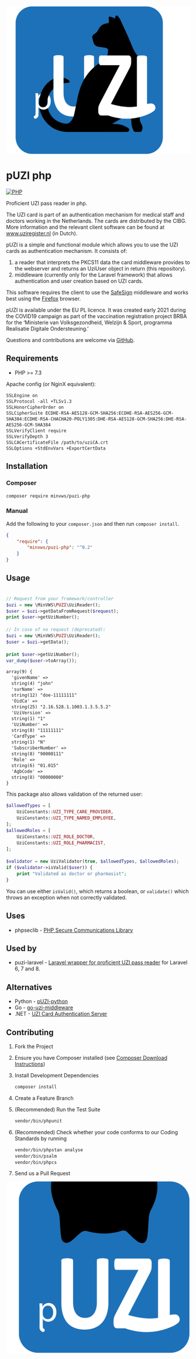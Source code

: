 ![pUZI logo](pUZI.svg "pUZI logo" )
# pUZI php

[![PHP](https://github.com/minvws/pUZI-php/actions/workflows/test.yml/badge.svg)](https://github.com/minvws/pUZI-php/actions/workflows/test.yml)

Proficient UZI pass reader in php.

The UZI card is part of an authentication mechanism for medical staff and doctors working in the Netherlands. The cards are distributed by the CIBG. More information and the relevant client software can be found at www.uziregister.nl (in Dutch).

pUZI is a simple and functional module which allows you to use the UZI cards as authentication mechanism. It consists of:

1. a reader that interprets the PKCS11 data the card middleware provides to the webserver and returns an UziUser object in return (this repository).
2. middleware (currently only for the Laravel framework) that allows authentication and user creation based on UZI cards.

This software requires the client to use the [SafeSign](https://www.uziregister.nl/uzi-pas/installatie-van-kaartlezer-en-software) middleware and works best using the [Firefox](https://www.mozilla.org/firefox/browsers/) browser.

pUZI is available under the EU PL licence. It was created early 2021 during the COVID19 campaign as part of the vaccination registration project BRBA for the ‘Ministerie van Volksgezondheid, Welzijn & Sport, programma Realisatie Digitale Ondersteuning.’

Questions and contributions are welcome via [GitHub](https://github.com/minvws/pUZI-php/issues).

## Requirements

* PHP >= 7.3

Apache config (or NginX equivalent):
```apacheconf
SSLEngine on
SSLProtocol -all +TLSv1.3
SSLHonorCipherOrder on
SSLCipherSuite ECDHE-RSA-AES128-GCM-SHA256:ECDHE-RSA-AES256-GCM-SHA384:ECDHE-RSA-CHACHA20-POLY1305:DHE-RSA-AES128-GCM-SHA256:DHE-RSA-AES256-GCM-SHA384
SSLVerifyClient require
SSLVerifyDepth 3
SSLCACertificateFile /path/to/uziCA.crt
SSLOptions +StdEnvVars +ExportCertData
```

## Installation

### Composer

```sh
composer require minvws/puzi-php
```

### Manual

Add the following to your `composer.json` and then run `composer install`.

```json
{
    "require": {
        "minvws/puzi-php": "^0.2"
    }
}
```

## Usage

```php

// Request from your framework/controller
$uzi = new \MinVWS\PUZI\UziReader();
$user = $uzi->getDataFromRequest($request);
print $user->getUziNumber();

// In case of no request (deprecated):
$uzi = new \MinVWS\PUZI\UziReader();
$user = $uzi->getData();

print $user->getUziNumber();
var_dump($user->toArray());
```

```text
array(9) {
  'givenName' =>
  string(4) "john"
  'surName' =>
  string(12) "doe-11111111"
  'OidCa' =>
  string(25) "2.16.528.1.1003.1.3.5.5.2"
  'UziVersion' =>
  string(1) "1"
  'UziNumber' =>
  string(8) "11111111"
  'CardType' =>
  string(1) "N"
  'SubscriberNumber' =>
  string(8) "90000111"
  'Role' =>
  string(6) "01.015"
  'AgbCode' =>
  string(8) "00000000"
}
```

This package also allows validation of the returned user:

```php
$allowedTypes = [
    UziConstants::UZI_TYPE_CARE_PROVIDER,
    UziConstants::UZI_TYPE_NAMED_EMPLOYEE,
];
$allowedRoles = [
    UziConstants::UZI_ROLE_DOCTOR,    
    UziConstants::UZI_ROLE_PHARMACIST,    
];

$validator = new UziValidator(true, $allowedTypes, $allowedRoles);
if ($validator->isValid($user)) {
    print "Validated as doctor or pharmasist";
}
```

You can use either `isValid()`, which returns a boolean, or `validate()` which throws an exception when 
not correctly validated.

## Uses

* phpseclib - [PHP Secure Communications Library](https://phpseclib.com/)

## Used by

* puzi-laravel - [Laravel wrapper for proficient UZI pass reader](https://github.com/minvws/pUZI-laravel) for Laravel 6, 7 and 8.

## Alternatives

* Python - [pUZI-python](https://github.com/minvws/pUZI-python)
* Go - [go-uzi-middleware](https://github.com/minvws/go-uzi-middleware)
* .NET - [UZI Card Authentication Server](https://github.com/hiddehs/UZI-Card-Authentication)

## Contributing

1. Fork the Project

2. Ensure you have Composer installed (see [Composer Download Instructions](https://getcomposer.org/download/))

3. Install Development Dependencies

    ```sh
    composer install
    ```

4. Create a Feature Branch

5. (Recommended) Run the Test Suite

    ```sh
    vendor/bin/phpunit
    ```
   
6. (Recommended) Check whether your code conforms to our Coding Standards by running

    ```sh
    vendor/bin/phpstan analyse
    vendor/bin/psalm
    vendor/bin/phpcs
    ```

7. Send us a Pull Request
   
![pUZI](pUZI-hidden.svg "pUZI")
